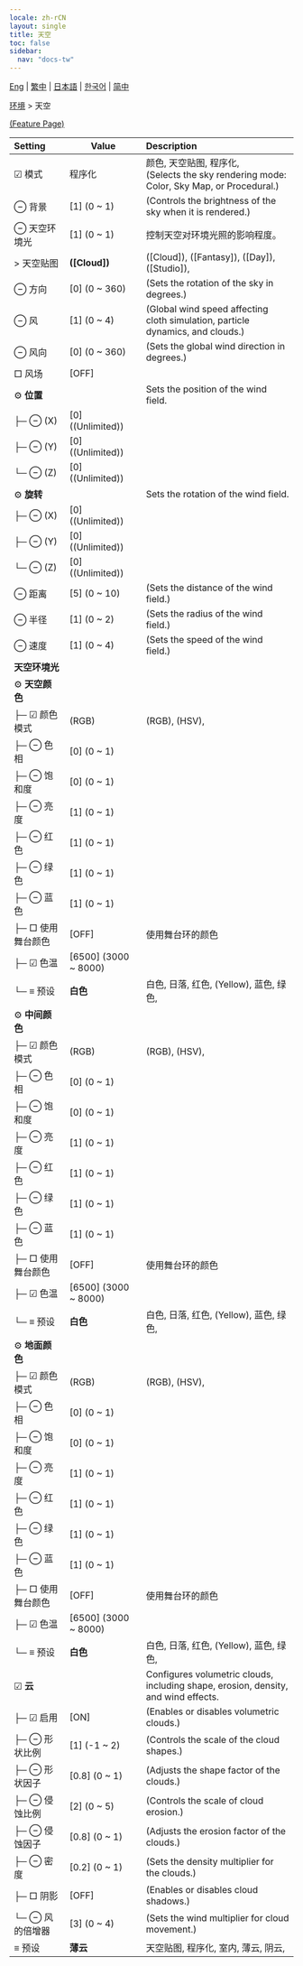 ```yaml
---
locale: zh-rCN
layout: single
title: 天空
toc: false
sidebar:
  nav: "docs-tw"
---
```

[Eng](/dancexr/menu/2025.4/scene/sky) | [繁中](/tw/dancexr/menu/2025.4/scene/sky) | [日本語](/jp/dancexr/menu/2025.4/scene/sky) | [한국어](/kr/dancexr/menu/2025.4/scene/sky) | [简中](/zh/dancexr/menu/2025.4/scene/sky)

[环境](../menu#环境) > 天空



[(Feature Page)](/zh/dancexr/features/sky)

| Setting | Value | Description |
| :--- | --- | :--- |
| ☑ 模式| 程序化 | 颜色, 天空贴图, 程序化, <br/>(Selects the sky rendering mode: Color, Sky Map, or Procedural.)
|  ⊖ 背景| [1] (0 ~ 1) | (Controls the brightness of the sky when it is rendered.)
|  ⊖ 天空环境光| [1] (0 ~ 1) | 控制天空对环境光照的影响程度。
|  > 天空贴图| **([Cloud])** | ([Cloud]), ([Fantasy]), ([Day]), ([Studio]),  |
|  ⊖ 方向| [0] (0 ~ 360) | (Sets the rotation of the sky in degrees.)
|  ⊖ 风| [1] (0 ~ 4) | (Global wind speed affecting cloth simulation, particle dynamics, and clouds.)
|  ⊖ 风向| [0] (0 ~ 360) | (Sets the global wind direction in degrees.)
|  □ 风场| [OFF] | 
|  ⚙️ **位置**| | Sets the position of the wind field.
| ├─ ⊖ (X)| [0] ((Unlimited)) | 
| ├─ ⊖ (Y)| [0] ((Unlimited)) | 
| └─ ⊖ (Z)| [0] ((Unlimited)) | 
|  ⚙️ **旋转**| | Sets the rotation of the wind field.
| ├─ ⊖ (X)| [0] ((Unlimited)) | 
| ├─ ⊖ (Y)| [0] ((Unlimited)) | 
| └─ ⊖ (Z)| [0] ((Unlimited)) | 
|  ⊖ 距离| [5] (0 ~ 10) | (Sets the distance of the wind field.)
|  ⊖ 半径| [1] (0 ~ 2) | (Sets the radius of the wind field.)
|  ⊖ 速度| [1] (0 ~ 4) | (Sets the speed of the wind field.)
|  **天空环境光**|| 
|  ⚙️ **天空颜色**| | 
| ├─ ☑ 颜色模式| (RGB) | (RGB), (HSV), 
| ├─ ⊖ 色相| [0] (0 ~ 1) | 
| ├─ ⊖ 饱和度| [0] (0 ~ 1) | 
| ├─ ⊖ 亮度| [1] (0 ~ 1) | 
| ├─ ⊖ 红色| [1] (0 ~ 1) | 
| ├─ ⊖ 绿色| [1] (0 ~ 1) | 
| ├─ ⊖ 蓝色| [1] (0 ~ 1) | 
| ├─ □ 使用舞台颜色| [OFF] | 使用舞台环的颜色
| ├─ ☑ 色温| [6500] (3000 ~ 8000) | 
| └─ ≡ 预设| **白色** | 白色, 日落, 红色, (Yellow), 蓝色, 绿色,  |
|  ⚙️ **中间颜色**| | 
| ├─ ☑ 颜色模式| (RGB) | (RGB), (HSV), 
| ├─ ⊖ 色相| [0] (0 ~ 1) | 
| ├─ ⊖ 饱和度| [0] (0 ~ 1) | 
| ├─ ⊖ 亮度| [1] (0 ~ 1) | 
| ├─ ⊖ 红色| [1] (0 ~ 1) | 
| ├─ ⊖ 绿色| [1] (0 ~ 1) | 
| ├─ ⊖ 蓝色| [1] (0 ~ 1) | 
| ├─ □ 使用舞台颜色| [OFF] | 使用舞台环的颜色
| ├─ ☑ 色温| [6500] (3000 ~ 8000) | 
| └─ ≡ 预设| **白色** | 白色, 日落, 红色, (Yellow), 蓝色, 绿色,  |
|  ⚙️ **地面颜色**| | 
| ├─ ☑ 颜色模式| (RGB) | (RGB), (HSV), 
| ├─ ⊖ 色相| [0] (0 ~ 1) | 
| ├─ ⊖ 饱和度| [0] (0 ~ 1) | 
| ├─ ⊖ 亮度| [1] (0 ~ 1) | 
| ├─ ⊖ 红色| [1] (0 ~ 1) | 
| ├─ ⊖ 绿色| [1] (0 ~ 1) | 
| ├─ ⊖ 蓝色| [1] (0 ~ 1) | 
| ├─ □ 使用舞台颜色| [OFF] | 使用舞台环的颜色
| ├─ ☑ 色温| [6500] (3000 ~ 8000) | 
| └─ ≡ 预设| **白色** | 白色, 日落, 红色, (Yellow), 蓝色, 绿色,  |
|  ☑ **云**| | Configures volumetric clouds, including shape, erosion, density, and wind effects.
| ├─ ☑ 启用| [ON] | (Enables or disables volumetric clouds.)
| ├─ ⊖ 形状比例| [1] (-1 ~ 2) | (Controls the scale of the cloud shapes.)
| ├─ ⊖ 形状因子| [0.8] (0 ~ 1) | (Adjusts the shape factor of the clouds.)
| ├─ ⊖ 侵蚀比例| [2] (0 ~ 5) | (Controls the scale of cloud erosion.)
| ├─ ⊖ 侵蚀因子| [0.8] (0 ~ 1) | (Adjusts the erosion factor of the clouds.)
| ├─ ⊖ 密度| [0.2] (0 ~ 1) | (Sets the density multiplier for the clouds.)
| ├─ □ 阴影| [OFF] | (Enables or disables cloud shadows.)
| └─ ⊖ 风的倍增器| [3] (0 ~ 4) | (Sets the wind multiplier for cloud movement.)
|  ≡ 预设| **薄云** | 天空贴图, 程序化, 室内, 薄云, 阴云,  |
